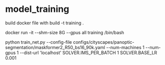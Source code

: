 # model_training

build docker file with build -t training .

docker run -it --shm-size 8G --gpus all training /bin/bash

python train_net.py   --config-file configs/cityscapes/panoptic-segmentation/maskformer2_R50_bs16_90k.yaml   --num-machines 1 --num-gpus 1 --dist-url 'localhost' SOLVER.IMS_PER_BATCH 1 SOLVER.BASE_LR 0.001
